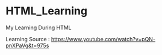 # HTML_Learning
My Learning During HTML


Learning Source : https://www.youtube.com/watch?v=pQN-pnXPaVg&t=975s